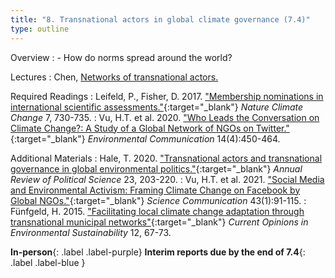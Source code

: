 ```yaml
---
title: "8. Transnational actors in global climate governance (7.4)"
type: outline
---
```


Overview
: - How do norms spread around the world?


Lectures
: Chen, [Networks of transnational actors.](#)

Required Readings
: Leifeld, P., Fisher, D. 2017. ["Membership nominations in international scientific assessments."](https://doi.org/10.1038/nclimate3392){:target="_blank"} _Nature Climate Change_ 7, 730-735.
: Vu, H.T. et al. 2020. ["Who Leads the Conversation on Climate Change?: A Study of a Global Network of NGOs on Twitter."](https://doi.org/10.1080/17524032.2019.1687099){:target="_blank"} _Environmental Communication_ 14(4):450-464.

Additional Materials
: Hale, T. 2020. ["Transnational actors and transnational governance in global environmental politics."](https://doi.org/10.1146/annurev-polisci-050718-032644){:target="_blank"} _Annual Review of Political Science_ 23, 203-220.
: Vu, H.T. et al. 2021. ["Social Media and Environmental Activism: Framing Climate Change on Facebook by Global NGOs."](https://doi.org/10.1080/17524032.2019.1687099){:target="_blank"} _Science Communication_ 43(1):91-115.
: Fünfgeld, H. 2015. ["Facilitating local climate change adaptation through transnational municipal networks"](https://doi.org/10.1016/j.cosust.2014.10.011){:target="_blank"} _Current Opinions in Environmental Sustainability_ 12, 67-73.

**In-person**{: .label .label-purple} **Interim reports due by the end of 7.4**{: .label .label-blue }
